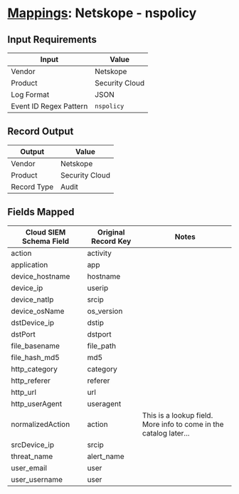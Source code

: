 # [Mappings](README.md): Netskope - nspolicy

## Input Requirements

|Input|Value|
|-----|-----|
|Vendor|Netskope|
|Product|Security Cloud|
|Log Format|JSON|
|Event ID Regex Pattern|`nspolicy`|

## Record Output

|Output|Value|
|------|-----|
|Vendor|Netskope|
|Product|Security Cloud|
|Record Type|Audit|

## Fields Mapped

|Cloud SIEM Schema Field|Original Record Key|Notes|
|-----------------------|-------------------|-----|
|action|activity||
|application|app||
|device_hostname|hostname||
|device_ip|userip||
|device_natIp|srcip||
|device_osName|os_version||
|dstDevice_ip|dstip||
|dstPort|dstport||
|file_basename|file_path||
|file_hash_md5|md5||
|http_category|category||
|http_referer|referer||
|http_url|url||
|http_userAgent|useragent||
|normalizedAction|action|This is a lookup field. More info to come in the catalog later...|
|srcDevice_ip|srcip||
|threat_name|alert_name||
|user_email|user||
|user_username|user||

